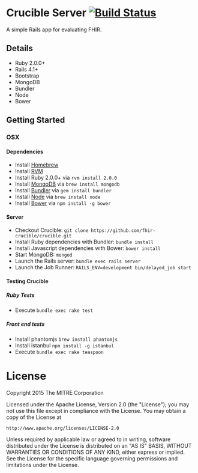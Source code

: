 # Crucible Server [![Build Status](https://travis-ci.org/fhir-crucible/crucible.svg?branch=master)](https://travis-ci.org/fhir-crucible/crucible)

A simple Rails app for evaluating FHIR.

## Details ##
  - Ruby 2.0.0+
  - Rails 4.1+
  - Bootstrap
  - MongoDB
  - Bundler
  - Node
  - Bower

## Getting Started ##

### OSX ###

#### Dependencies
- Install [Homebrew](http://brew.sh/)
- Install [RVM](https://rvm.io/)
- Install Ruby 2.0.0+ via ```rvm install 2.0.0```
- Install [MongoDB](https://www.mongodb.org/) via ```brew install mongodb```
- Install [Bundler](http://bundler.io/) via ```gem install bundler```
- Install [Node](https://nodejs.org/) via ```brew install node```
- Install [Bower](http://bower.io/) via ```npm install -g bower```

#### Server
- Checkout Crucible: ```git clone https://github.com/fhir-crucible/crucible.git```
- Install Ruby dependencies with Bundler: ```bundle install```
- Install Javascript dependencies with Bower: ```bower install```
- Start MongoDB: ```mongod```
- Launch the Rails server: ```bundle exec rails server```
- Launch the Job Runner: ```RAILS_ENV=development bin/delayed_job start```

#### Testing Crucible
##### Ruby Tests
- Execute ```bundle exec rake test```
##### Front end tests
- Install phantomjs ```brew install phantomjs```
- Install istanbul ```npm install -g istanbul```
- Execute ```bundle exec rake teaspoon```

# License

Copyright 2015 The MITRE Corporation

Licensed under the Apache License, Version 2.0 (the "License");
you may not use this file except in compliance with the License.
You may obtain a copy of the License at

    http://www.apache.org/licenses/LICENSE-2.0

Unless required by applicable law or agreed to in writing, software
distributed under the License is distributed on an "AS IS" BASIS,
WITHOUT WARRANTIES OR CONDITIONS OF ANY KIND, either express or implied.
See the License for the specific language governing permissions and
limitations under the License.
